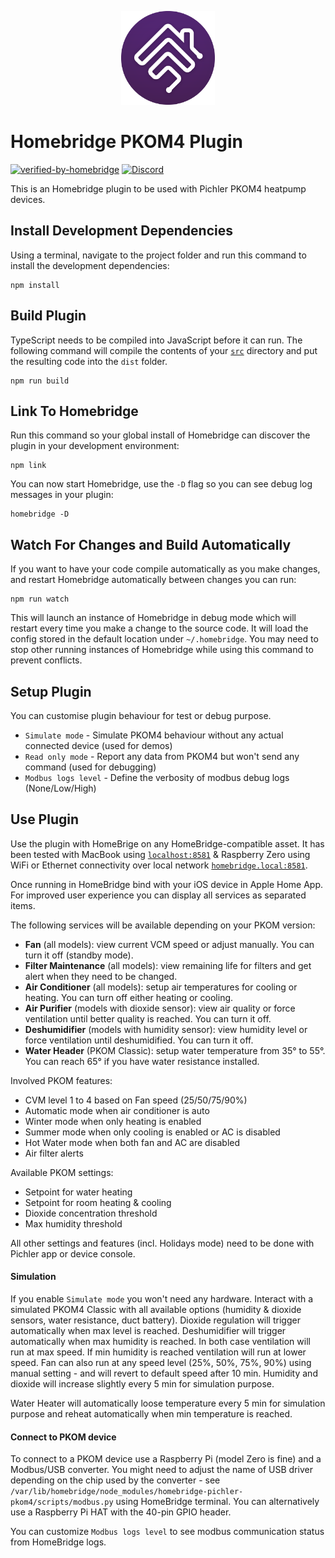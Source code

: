 
<p align="center">
<img src="homebridge-logo.png" width="150">
</p>

# Homebridge PKOM4 Plugin

[![verified-by-homebridge](https://badgen.net/badge/homebridge/verified/purple)](https://github.com/homebridge/homebridge/wiki/Verified-Plugins)
[![Discord](https://img.shields.io/discord/432663330281226270?color=728ED5&logo=discord&label=discord)](https://discord.gg/PamXDFsKMy)

This is an Homebridge plugin to be used with Pichler PKOM4 heatpump devices.


## Install Development Dependencies

Using a terminal, navigate to the project folder and run this command to install the development dependencies:

```
npm install
```

## Build Plugin

TypeScript needs to be compiled into JavaScript before it can run. The following command will compile the contents of your [`src`](./src) directory and put the resulting code into the `dist` folder.

```
npm run build
```

## Link To Homebridge

Run this command so your global install of Homebridge can discover the plugin in your development environment:

```
npm link
```

You can now start Homebridge, use the `-D` flag so you can see debug log messages in your plugin:

```
homebridge -D
```

## Watch For Changes and Build Automatically

If you want to have your code compile automatically as you make changes, and restart Homebridge automatically between changes you can run:

```
npm run watch
```

This will launch an instance of Homebridge in debug mode which will restart every time you make a change to the source code. It will load the config stored in the default location under `~/.homebridge`. You may need to stop other running instances of Homebridge while using this command to prevent conflicts.

## Setup Plugin

You can customise plugin behaviour for test or debug purpose.

* `Simulate mode` - Simulate PKOM4 behaviour without any actual connected device (used for demos)
* `Read only mode` - Report any data from PKOM4 but won't send any command (used for debugging)
* `Modbus logs level` - Define the verbosity of modbus debug logs (None/Low/High)

## Use Plugin

Use the plugin with HomeBrige on any HomeBridge-compatible asset. It has been tested with MacBook using [`localhost:8581`](http://localhost:8581) & Raspberry Zero using WiFi or Ethernet connectivity over local network [`homebridge.local:8581`](http://homebridge.local).

Once running in HomeBridge bind with your iOS device in Apple Home App. For improved user experience you can display all services as separated items.

The following services will be available depending on your PKOM version:
* **Fan** (all models): view current VCM speed or adjust manually. You can turn it off (standby mode).
* **Filter Maintenance** (all models): view remaining life for filters and get alert when they need to be changed.
* **Air Conditioner** (all models): setup air temperatures for cooling or heating. You can turn off either heating or cooling. 
* **Air Purifier** (models with dioxide sensor): view air quality or force ventilation until better quality is reached. You can turn it off.
* **Deshumidifier** (models with humidity sensor): view humidity level or force ventilation until deshumidified. You can turn it off.
* **Water Header** (PKOM Classic): setup water temperature from 35° to 55°. You can reach 65° if you have water resistance installed.

Involved PKOM features:
* CVM level 1 to 4 based on Fan speed (25/50/75/90%)
* Automatic mode when air conditioner is auto
* Winter mode when only heating is enabled
* Summer mode when only cooling is enabled or AC is disabled
* Hot Water mode when both fan and AC are disabled
* Air filter alerts

Available PKOM settings:
* Setpoint for water heating
* Setpoint for room heating & cooling
* Dioxide concentration threshold
* Max humidity threshold

All other settings and features (incl. Holidays mode) need to be done with Pichler app or device console.

#### Simulation

If you enable `Simulate mode` you won't need any hardware. Interact with a simulated PKOM4 Classic with all available options (humidity & dioxide sensors, water resistance, duct battery). Dioxide regulation will trigger automatically when max level is reached. Deshumidifier will trigger automatically when max humidity is reached. In both case ventilation will run at max speed. If min humidity is reached ventilation will run at lower speed. Fan can also run at any speed level (25%, 50%, 75%, 90%) using manual setting - and will revert to default speed after 10 min. Humidity and dioxide will increase slightly every 5 min for simulation purpose.

Water Heater will automatically loose temperature every 5 min for simulation purpose and reheat automatically when min temperature is reached.

#### Connect to PKOM device

To connect to a PKOM device use a Raspberry Pi (model Zero is fine) and a Modbus/USB converter. You might need to adjust the name of USB driver depending on the chip used by the converter - see `/var/lib/homebridge/node_modules/homebridge-pichler-pkom4/scripts/modbus.py` using HomeBridge terminal. You can alternatively use a Raspberry Pi HAT with the 40-pin GPIO header.

You can customize `Modbus logs level` to see modbus communication status from HomeBridge logs.
